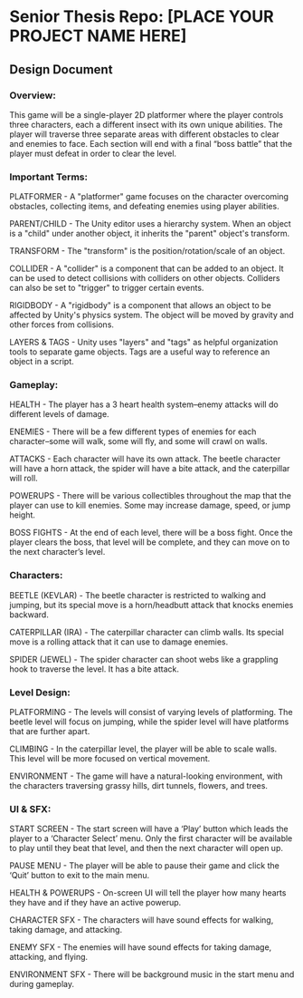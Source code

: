 # Senior Thesis Repo: [PLACE YOUR PROJECT NAME HERE]
## Design Document
### Overview:
This game will be a single-player 2D platformer where the player controls three characters, each a different insect with its own unique abilities. The player will traverse three separate areas with different obstacles to clear and enemies to face. Each section will end with a final “boss battle” that the player must defeat in order to clear the level.

### Important Terms:
PLATFORMER - A "platformer" game focuses on the character overcoming obstacles, collecting items, and defeating enemies using player abilities.

PARENT/CHILD - The Unity editor uses a hierarchy system. When an object is a "child" under another object, it inherits the "parent" object's transform.

TRANSFORM - The "transform" is the position/rotation/scale of an object.

COLLIDER - A "collider" is a component that can be added to an object. It can be used to detect collisions with colliders on other objects. Colliders can also be set to "trigger" to trigger certain events.

RIGIDBODY - A "rigidbody" is a component that allows an object to be affected by Unity's physics system. The object will be moved by gravity and other forces from collisions.

LAYERS & TAGS - Unity uses "layers" and "tags" as helpful organization tools to separate game objects. Tags are a useful way to reference an object in a script.



### Gameplay:
HEALTH - The player has a 3 heart health system–enemy attacks will do different levels of damage.

ENEMIES - There will be a few different types of enemies for each character–some will walk, some will fly, and some will crawl on walls.

ATTACKS - Each character will have its own attack. The beetle character will have a horn attack, the spider will have a bite attack, and the caterpillar will roll.

POWERUPS - There will be various collectibles throughout the map that the player can use to kill enemies. Some may increase damage, speed, or jump height.

BOSS FIGHTS - At the end of each level, there will be a boss fight. Once the player clears the boss, that level will be complete, and they can move on to the next character’s level.


### Characters:
BEETLE (KEVLAR) - The beetle character is restricted to walking and jumping, but its special move is a horn/headbutt attack that knocks enemies backward.

CATERPILLAR (IRA) - The caterpillar character can climb walls. Its special move is a rolling attack that it can use to damage enemies.

SPIDER (JEWEL) - The spider character can shoot webs like a grappling hook to traverse the level. It has a bite attack.


### Level Design:
PLATFORMING - The levels will consist of varying levels of platforming. The beetle level will focus on jumping, while the spider level will have platforms that are further apart.

CLIMBING - In the caterpillar level, the player will be able to scale walls. This level will be more focused on vertical movement.

ENVIRONMENT - The game will have a natural-looking environment, with the characters traversing grassy hills, dirt tunnels, flowers, and trees.


### UI & SFX:
START SCREEN - The start screen will have a ‘Play’ button which leads the player to a ‘Character Select’ menu. Only the first character will be available to play until they beat that level, and then the next character will open up.

PAUSE MENU - The player will be able to pause their game and click the ‘Quit’ button to exit to the main menu.

HEALTH & POWERUPS - On-screen UI will tell the player how many hearts they have and if they have an active powerup.

CHARACTER SFX - The characters will have sound effects for walking, taking damage, and attacking.

ENEMY SFX - The enemies will have sound effects for taking damage, attacking, and flying.

ENVIRONMENT SFX - There will be background music in the start menu and during gameplay.
